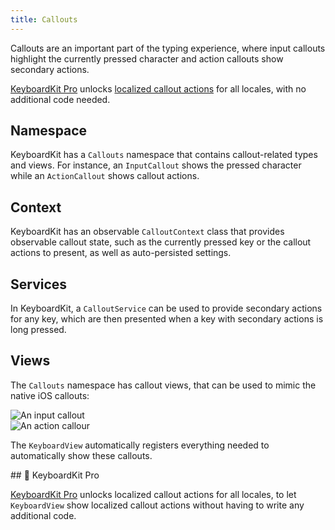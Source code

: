 ```yaml
---
title: Callouts
---
```


Callouts are an important part of the typing experience, where input callouts highlight the currently pressed character and action callouts show secondary actions.

[KeyboardKit Pro][Pro] unlocks [localized callout actions](#pro) for all locales, with no additional code needed.


## Namespace

KeyboardKit has a ``Callouts`` namespace that contains callout-related types and views. For instance, an ``InputCallout`` shows the pressed character while an ``ActionCallout`` shows callout actions.


## Context

KeyboardKit has an observable ``CalloutContext`` class that provides observable callout state, such as the currently pressed key or the callout actions to present, as well as auto-persisted settings. 


##  Services

In KeyboardKit, a ``CalloutService`` can be used to provide secondary actions for any key, which are then presented when a key with secondary actions is long pressed.


## Views

The ``Callouts`` namespace has callout views, that can be used to mimic the native iOS callouts:

<div class="grid col2">
    <div><img alt="An input callout" src="{{page.assets}}inputcallout.jpg" /></div>
    <div><img alt="An action callour" src="{{page.assets}}actioncallout.jpg" /></div>
</div>

The ``KeyboardView`` automatically registers everything needed to automatically show these callouts.


<a name="pro">
## 👑 KeyboardKit Pro

[KeyboardKit Pro][Pro] unlocks localized callout actions for all locales, to let `KeyboardView` show localized callout actions without having to write any additional code.



[Pro]: /pro
